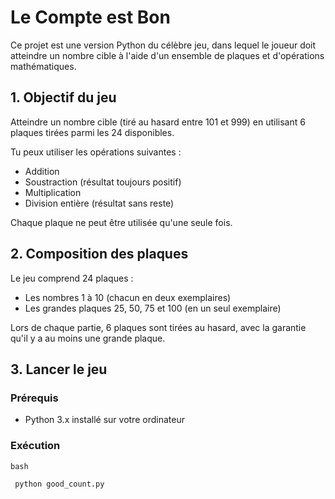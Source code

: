 # Le Compte est Bon

Ce projet est une version Python du célèbre jeu, dans lequel le joueur doit atteindre un nombre cible à l'aide d'un ensemble de plaques et d'opérations mathématiques.

## 1. Objectif du jeu

Atteindre un nombre cible (tiré au hasard entre 101 et 999) en utilisant 6 plaques tirées parmi les 24 disponibles.

Tu peux utiliser les opérations suivantes :

- Addition
- Soustraction (résultat toujours positif)
- Multiplication
- Division entière (résultat sans reste)

Chaque plaque ne peut être utilisée qu'une seule fois.

## 2. Composition des plaques

Le jeu comprend 24 plaques :

- Les nombres 1 à 10 (chacun en deux exemplaires)
- Les grandes plaques 25, 50, 75 et 100 (en un seul exemplaire)

Lors de chaque partie, 6 plaques sont tirées au hasard, avec la garantie qu'il y a au moins une grande plaque.

## 3. Lancer le jeu

### Prérequis

- Python 3.x installé sur votre ordinateur

### Exécution

```bash```

``` python good_count.py```


